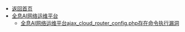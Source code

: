 - [返回首页](/)
- [全息AI网络运维平台](全息AI网络运维平台/)
  - [全息AI网络运维平台ajax_cloud_router_config.php存在命令执行漏洞](全息AI网络运维平台/全息AI网络运维平台ajax_cloud_router_config.php存在命令执行漏洞.md)
